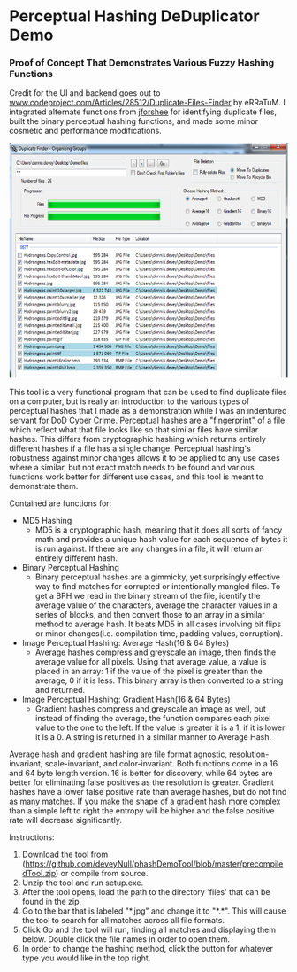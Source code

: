 # Perceptual Hashing DeDuplicator Demo
### Proof of Concept That Demonstrates Various Fuzzy Hashing Functions

Credit for the UI and backend goes out to www.codeproject.com/Articles/28512/Duplicate-Files-Finder by eRRaTuM. I integrated alternate functions from [jforshee](https://github.com/jforshee/ImageHashing) for identifying duplicate files, built the binary perceptual hashing functions, and made some minor cosmetic and performance modifications. 

![alt text](https://github.com/deveyNull/phashDemoTool/blob/master/DuplicateFinder/demoDemoPic.png "Picture of the tool")

This tool is a very functional program that can be used to find duplicate files on a computer, but is really an introduction to the various types of perceptual hashes that I made as a demonstration while I was an indentured servant for DoD Cyber Crime. Perceptual hashes are a "fingerprint" of a file which reflect what that file looks like so that similar files have similar hashes. This differs from cryptographic hashing which returns entirely different hashes if a file has a single change. Perceptual hashing's robustness against minor changes allows it to be applied to any use cases where a similar, but not exact match needs to be found and various functions work better for different use cases, and this tool is meant to demonstrate them. 

Contained are functions for: 

* MD5 Hashing
    * MD5 is a cryptographic hash, meaning that it does all sorts of fancy math and provides a unique hash value for each sequence of bytes it is run against. If there are any changes in a file, it will return an entirely different hash. 
* Binary Perceptual Hashing 
    * Binary perceptual hashes are a gimmicky, yet surprisingly effective way to find matches for corrupted or intentionally mangled files. To get a BPH we read in the binary stream of the file, identify the average value of the characters, average the character values in a series of blocks, and then convert those to an array in a similar method to average hash. It beats MD5 in all cases involving bit flips or minor changes(i.e. compilation time, padding values, corruption).
* Image Perceptual Hashing: Average Hash(16 & 64 Bytes) 
    * Average hashes compress and greyscale an image, then finds the average value for all pixels. Using that average value, a value is placed in an array: 1 if the value of the pixel is greater than the average, 0 if it is less. This binary array is then converted to a string and returned.
* Image Perceptual Hashing: Gradient Hash(16 & 64 Bytes) 
    * Gradient hashes compress and greyscale an image as well, but instead of finding the average, the function compares each pixel value to the one to the left. If the value is greater it is a 1, if it is lower it is a 0. A string is returned in a similar manner to Average Hash. </p>

Average hash and gradient hashing are file format agnostic, resolution-invariant, scale-invariant, and color-invariant. Both functions come in a 16 and 64 byte length version. 16 is better for discovery, while 64 bytes are better for eliminating false positives as the resolution is greater. Gradient hashes have a lower false positive rate than average hashes, but do not find as many matches. If you make the shape of a gradient hash more complex than a simple left to right the entropy will be higher and the false positive rate will decrease significantly. 

Instructions: 
1. Download the tool from (https://github.com/deveyNull/phashDemoTool/blob/master/precompiledTool.zip) or compile from source. 
2. Unzip the tool and run setup.exe.
3. After the tool opens, load the path to the directory 'files' that can be found in the zip.
4. Go to the bar that is labeled "\*.jpg" and change it to "\*.\*". This will cause the tool to search for all matches across all file formats.
5. Click Go and the tool will run, finding all matches and displaying them below. Double click the file names in order to open them. 
6. In order to change the hashing method, click the button for whatever type you would like in the top right.

